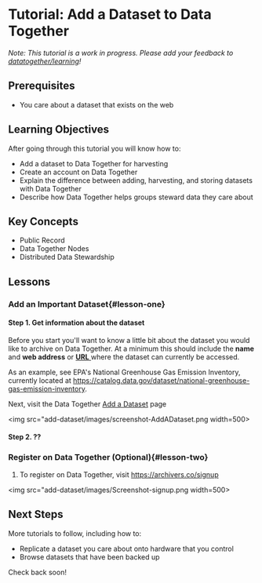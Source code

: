 # Tutorial: Add a Dataset to Data Together

_Note: This tutorial is a work in progress. Please add your feedback to [datatogether/learning](https://github.com/datatogether/learning/issues)!_

## Prerequisites

* You care about a dataset that exists on the web

## Learning Objectives

After going through this tutorial you will know how to:

* Add a dataset to Data Together for harvesting
* Create an account on Data Together
* Explain the difference between adding, harvesting, and storing datasets with Data Together
* Describe how Data Together helps groups steward data they care about

## Key Concepts

* Public Record
* Data Together Nodes
* Distributed Data Stewardship

## Lessons

### Add an Important Dataset{#lesson-one}

#### Step 1. Get information about the dataset

Before you start you'll want to know a little bit about the dataset you would like to archive on Data Together. At a minimum this should include the **name** and **web address** or [**URL** ](https://en.wikipedia.org/wiki/URL) where the dataset can currently be accessed.

As an example, see EPA's National Greenhouse Gas Emission Inventory, currently located at https://catalog.data.gov/dataset/national-greenhouse-gas-emission-inventory. 

Next, visit the Data Together [Add a Dataset](#) page

<img src="add-dataset/images/screenshot-AddADataset.png width=500>


#### Step 2. ??

### Register on Data Together (Optional){#lesson-two}

1. To register on Data Together, visit https://archivers.co/signup

<img src="add-dataset/images/Screenshot-signup.png width=500>

## Next Steps

More tutorials to follow, including how to:

* Replicate a dataset you care about onto hardware that you control
* Browse datasets that have been backed up

Check back soon!
